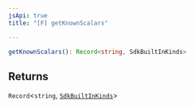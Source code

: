 ```yaml
---
jsApi: true
title: "[F] getKnownScalars"

---
```

```ts
getKnownScalars(): Record<string, SdkBuiltInKinds>
```

## Returns

`Record`<`string`, [`SdkBuiltInKinds`](../type-aliases/SdkBuiltInKinds.md)\>
